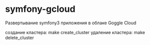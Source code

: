 # symfony-gcloud
Развертывание symfony3 приложения в облаке Goggle Cloud


создание кластера: make create_cluster
удаление кластера: make delete_cluster


